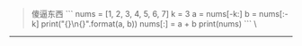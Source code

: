 > 傻逼东西
\```
    nums = [1, 2, 3, 4, 5, 6, 7]
    k = 3
    a = nums[-k:]
    b = nums[:-k]
    print("{}\n{}".format(a, b))
    nums[:] = a + b
    print(nums)
\```
\
---
